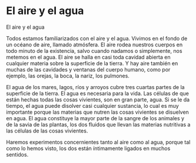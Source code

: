 # El aire y el agua
El aire y el agua

Todos estamos familiarizados con el aire y el agua. Vivimos en el fondo de un océano de aire, llamado atmósfera. El aire rodea nuestros cuerpos en todo minuto de la existencia, salvo cuando nadamos o simplemente, nos metemos en el agua. El aire se halla en casi toda cavidad abierta en cualquier materia sobre la superficie de la tierra. Y hay aire también en muchas de las cavidades y ventanas del cuerpo humano, como por ejemplo, las orejas, la boca, la nariz, los pulmones.

El agua de los mares, lagos, ríos y arroyos cubre tres cuartas partes de la superficie de la tierra. El agua es necesaria para la vida. Las células de que están hechas todas las cosas vivientes, son en gran parte, agua. Si se le da tiempo, el agua puede disolver casi cualquier sustancia, lo cual es muy importante porque las materias que nutren las cosas vivientes se disuelven en agua. El agua constituye la mayor parte de la sangre de los animales y de la savia de las plantas, los dos fluidos que llevan las materias nutritivas a las células de las cosas vivientes.

Haremos experimentos concernientes tanto al aire como al agua, porque tal como lo hemos visto, los dos están íntimamente ligados en muchos sentidos.
